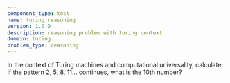 ```yaml
---
component_type: test
name: turing_reasoning
version: 1.0.0
description: reasoning problem with turing context
domain: turing
problem_type: reasoning
---
```


In the context of Turing machines and computational universality, calculate: If the pattern 2, 5, 8, 11... continues, what is the 10th number?
